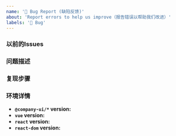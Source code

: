 ```yaml
---
name: '🐛 Bug Report (缺陷反馈)'
about: 'Report errors to help us improve（报告错误以帮助我们改进）'
labels: '🐛 Bug'
---
```


<!--
感谢您为开源做出贡献！

感谢您向我们反馈问题，为了高效的解决问题，我们期望你能提供以下信息：
-->

### 以前的Issues

<!-- 如果已存在相关Issues和PR请列举 -->

### 问题描述

<!-- 请描述您的问题 -->

### 复现步骤

<!--
请提供BUG的复现步骤，如果可以的话请提供 https://codesandbox.io 或其他类似的最小演示。
-->

### 环境详情

- **`@company-ui/*` version:**
- **`vue` version:**
- **`react` version:**
- **`react-dom` version:**
